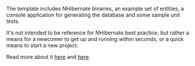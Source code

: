 The template includes NHibernate binaries, an example set of entities, a console application for generating the database and some sample unit tests.

It's not intended to be reference for NHibernate best practice, but rather a means for a newcomer to get up and running within seconds, or a quick means to start a new project.

Read more about it [here](http://blog.benhartonline.com/post/2008/10/21/NHibernate-Starter-Kit.aspx) and [here](http://blog.benhartonline.com/post/2008/11/15/NHibernate-Starter-Kit-Enhanced.aspx).